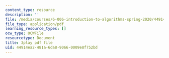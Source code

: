```yaml
---
content_type: resource
description: ''
file: /media/courses/6-006-introduction-to-algorithms-spring-2020/44914ea2481a6da890660009e8f752bd_2NMtS1ecb3o.pdf
file_type: application/pdf
learning_resource_types: []
ocw_type: OCWFile
resourcetype: Document
title: 3play pdf file
uid: 44914ea2-481a-6da8-9066-0009e8f752bd
---
```

